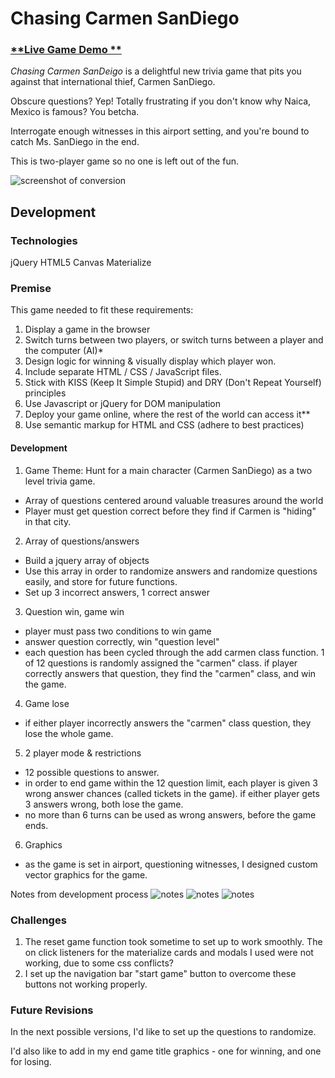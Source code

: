 # Chasing Carmen SanDiego

### [**Live Game Demo **](https://hannan-emily.github.io/ChasingCarmenSanDiego)<br>

*Chasing Carmen SanDeigo* is a delightful new trivia game that pits you against that international thief, Carmen SanDiego.

Obscure questions? Yep! Totally frustrating if you don't know why Naica, Mexico is famous? You betcha.

Interrogate enough witnesses in this airport setting, and you're bound to catch Ms. SanDiego in the end.

This is two-player game so no one is left out of the fun.

![screenshot of conversion](./img/title.png)


## Development

### Technologies
jQuery
HTML5 Canvas
Materialize


### Premise
This game needed to fit these requirements:

1. Display a game in the browser
2. Switch turns between two players, or switch turns between a player and the computer (AI)*
3. Design logic for winning & visually display which player won.
4. Include separate HTML / CSS / JavaScript files.
5. Stick with KISS (Keep It Simple Stupid) and DRY (Don't Repeat Yourself) principles
6. Use Javascript or jQuery for DOM manipulation
7. Deploy your game online, where the rest of the world can access it**
8. Use semantic markup for HTML and CSS (adhere to best practices)

#### Development
1. Game Theme: Hunt for a main character (Carmen SanDiego) as a two level trivia game.
  * Array of questions centered around valuable treasures around the world
  * Player must get question correct before they find if Carmen is "hiding" in that city.
2. Array of questions/answers
  * Build a jquery array of objects
  * Use this array in order to randomize answers and randomize questions easily, and store for future functions.
  * Set up 3 incorrect answers, 1 correct answer
3. Question win, game win
  * player must pass two conditions to win game
  * answer question correctly, win "question level"
  * each question has been cycled through the add carmen class function. 1 of 12 questions is randomly assigned the "carmen" class. if player correctly answers that question, they find the "carmen" class, and win the game.
4. Game lose
  * if either player incorrectly answers the "carmen" class question, they lose the whole game.
5. 2 player mode & restrictions
  * 12 possible questions to answer.
  * in order to end game within the 12 question limit, each player is given 3 wrong answer chances (called tickets in the game). if either player gets 3 answers wrong, both lose the game.
  * no more than 6 turns can be used as wrong answers, before the game ends.
6. Graphics
  * as the game is set in airport, questioning witnesses, I designed custom vector graphics for the game.

Notes from development process
![notes](./img/notes1.jpeg)
![notes](./img/notes2.jpeg)
![notes](./img/notes3.jpeg)

### Challenges
1. The reset game function took sometime to set up to work smoothly. The on click listeners for the materialize cards and modals I used were not working, due to some css conflicts?
2. I set up the navigation bar "start game" button to overcome these buttons not working properly.

### Future Revisions

In the next possible versions, I'd like to set up the questions to randomize.

I'd also like to add in my end game title graphics - one for winning, and one for losing.
